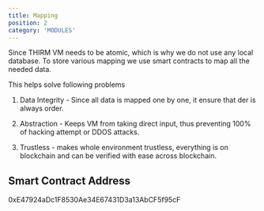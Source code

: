 ```yaml
---
title: Mapping
position: 2
category: 'MODULES'
---
```


Since THIRM VM needs to be atomic, which is why we do not use any local database. To store various mapping we use smart contracts to map all the needed data.


This helps solve following problems

1. Data Integrity - Since all data is mapped one by one, it ensure that der is always order.

2. Abstraction - Keeps VM from taking direct input, thus preventing 100% of hacking attempt or DDOS attacks.

3. Trustless - makes whole environment trustless, everything is on blockchain and can be verified with ease across blockchain.



## Smart Contract Address

0xE47924aDc1F8530Ae34E67431D3a13AbCF5f95cF
